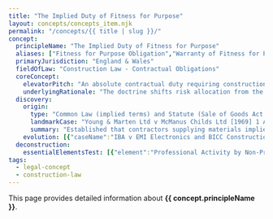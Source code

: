 ```yaml
---
title: "The Implied Duty of Fitness for Purpose"
layout: concepts/concepts_item.njk
permalink: "/concepts/{{ title | slug }}/"
concept:
  principleName: "The Implied Duty of Fitness for Purpose"
  aliases: ["Fitness for Purpose Obligation","Warranty of Fitness for Purpose","Strict Duty of Result"]
  primaryJurisdiction: "England & Wales"
  fieldOfLaw: "Construction Law - Contractual Obligations"
  coreConcept:
    elevatorPitch: "An absolute contractual duty requiring construction professionals to ensure their design or completed works achieve the intended purpose, regardless of the level of skill, care, or effort applied - creating liability even without negligence."
    underlyingRationale: "The doctrine shifts risk allocation from the employer to the contractor/designer where the employer has relied on the professional's expertise to deliver a specific outcome. It protects clients who lack technical expertise to assess process rather than merely results, particularly where the professional has held themselves out as capable of achieving the intended purpose."
  discovery:
    origin:
      type: "Common Law (implied terms) and Statute (Sale of Goods Act 1979)"
      landmarkCase: "Young & Marten Ltd v McManus Childs Ltd [1969] 1 AC 454"
      summary: "Established that contractors supplying materials impliedly warrant their fitness for purpose unless expressly excluded, extending Sale of Goods Act principles to construction contracts."
    evolution: [{"caseName":"IBA v EMI Electronics and BICC Construction Ltd","year":1980,"contribution":"Clarified that design and build contractors owe fitness for purpose obligations for design elements unless contract terms limit liability to reasonable skill and care standard."},{"caseName":"Greaves & Co (Contractors) Ltd v Baynham Meikle & Partners","year":1975,"contribution":"Established that where a contractor undertakes design responsibility and the intended purpose is made known, fitness for purpose obligation is implied even for professional services."},{"caseName":"MT Højgaard A/S v E.ON Climate & Renewables UK Robin Rigg East Limited","year":2017,"contribution":"Supreme Court confirmed fitness for purpose obligations can arise even where design complies with applicable standards, emphasizing the absolute nature of the duty and insurance implications."}]
  deconstruction:
    essentialElementsTest: [{"element":"Professional Activity by Non-Professional","description":"A contractor or designer must be undertaking work of a professional nature while not being bound by professional negligence standards (typically in design and build contracts)."},{"element":"Known Purpose","description":"The intended purpose of the works or design must be made known to the contractor/designer, either expressly or by clear implication from the circumstances."},{"element":"Reliance on Skill and Expertise","description":"The employer must have relied on the contractor's/designer's skill and expertise to achieve the specified purpose, rather than merely following detailed specifications provided by others."},{"element":"Absence of Express Contrary Terms","description":"The contract must not contain express terms limiting liability to reasonable skill and care, as such terms will generally exclude the implied fitness for purpose obligation."}]
tags: 
  - legal-concept
  - construction-law
---
```


This page provides detailed information about **{{ concept.principleName }}**.
